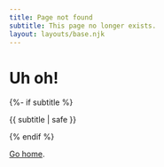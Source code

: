 ```yaml
---
title: Page not found
subtitle: This page no longer exists.
layout: layouts/base.njk
---
```


  <h1>Uh oh!</h1>
  {%- if subtitle %}<p class="subtitle">{{ subtitle | safe }}</p>{% endif %}

<a href="/">Go home</a>.
